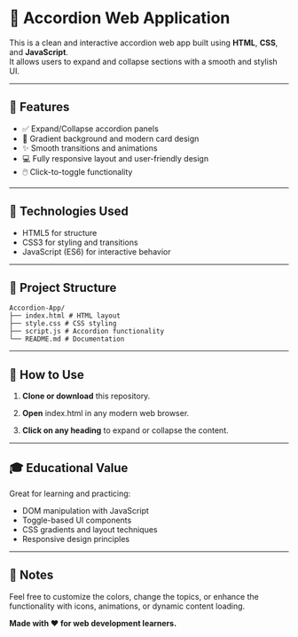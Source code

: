 # 📂 Accordion Web Application

This is a clean and interactive accordion web app built using **HTML**, **CSS**, and **JavaScript**.  
It allows users to expand and collapse sections with a smooth and stylish UI.

---

## 🚀 Features

- ✅ Expand/Collapse accordion panels  
- 🎨 Gradient background and modern card design  
- ✨ Smooth transitions and animations  
- 💻 Fully responsive layout and user-friendly design  
- 🖱️ Click-to-toggle functionality

---

## 🧰 Technologies Used

- HTML5 for structure  
- CSS3 for styling and transitions  
- JavaScript (ES6) for interactive behavior

---

## 📂 Project Structure

```
Accordion-App/
├── index.html # HTML layout
├── style.css # CSS styling
├── script.js # Accordion functionality
└── README.md # Documentation
```

---

## 🔧 How to Use

1. **Clone or download** this repository.  
2. **Open** index.html in any modern web browser.  

3. **Click on any heading** to expand or collapse the content.  

---

## 🎓 Educational Value
Great for learning and practicing:  
- DOM manipulation with JavaScript  
- Toggle-based UI components  
- CSS gradients and layout techniques  
- Responsive design principles  

---

## 🙌 Notes
Feel free to customize the colors, change the topics, or enhance the functionality with icons, animations, or dynamic content loading.

**Made with ❤️ for web development learners.**